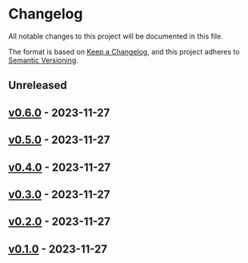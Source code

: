 # Changelog

All notable changes to this project will be documented in this file.

The format is based on [Keep a Changelog](https://keepachangelog.com/en/1.0.0/),
and this project adheres to [Semantic Versioning](https://semver.org/spec/v2.0.0.html).

## Unreleased

## [v0.6.0](https://github.com/gagan3012/PolyDeDupe/releases/tag/v0.6.0) - 2023-11-27

## [v0.5.0](https://github.com/gagan3012/PolyDeDupe/releases/tag/v0.5.0) - 2023-11-27

## [v0.4.0](https://github.com/gagan3012/PolyDeDupe/releases/tag/v0.4.0) - 2023-11-27

## [v0.3.0](https://github.com/gagan3012/PolyDeDupe/releases/tag/v0.3.0) - 2023-11-27

## [v0.2.0](https://github.com/gagan3012/PolyDeDupe/releases/tag/v0.2.0) - 2023-11-27

## [v0.1.0](https://github.com/gagan3012/PolyDeDupe/releases/tag/v0.1.0) - 2023-11-27
